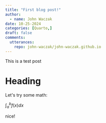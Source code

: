 ```yaml
---
title: "First blog post!"
author:
  - name: John Waczak
date: 10-25-2024    
categories: [Quarto,]
draft: false
comments: 
  utterances:
    repo: john-waczak/john-waczak.github.io
---
```


This is a test post

# Heading 

Let's try some math: 

$\int_a^b f(x) dx$

nice!
